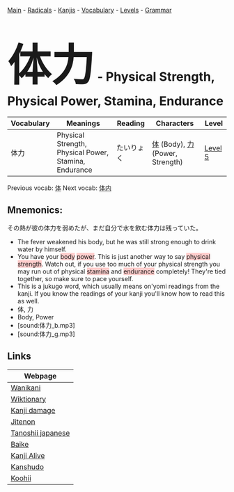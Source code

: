 <style> bigfont {font-size: 100px}</style>
[Main](../README.md) -
[Radicals](../radicals.md) -
[Kanjis](../kanjis.md) -
[Vocabulary](../vocabulary.md) -
[Levels](../levels.md) -
[Grammar](../grammar.md)
# <bigfont> 体力</bigfont> - Physical Strength, Physical Power, Stamina, Endurance 

| Vocabulary | Meanings | Reading | Characters | Level |
| --- | --- | --- | --- | --- |
| 体力 | Physical Strength, Physical Power, Stamina, Endurance | たいりょく |  [体](../kanjis/体.md) (Body), [力](../kanjis/力.md) (Power, Strength) | [Level 5](../levels/wk_level5.md) |

Previous vocab: [体](体.md) Next vocab: [体内](体内.md) 

## Mnemonics:
その熱が彼の体力を弱めたが、まだ自分で水を飲む体力は残っていた。
* The fever weakened his body, but he was still strong enough to drink water by himself.
* You have your <span style="background-color:#ffcccb"> body</span> <span style="background-color:#ffcccb"> power</span>. This is just another way to say <span style="background-color:#ffcccb"> physical strength</span>. Watch out, if you use too much of your physical strength you may run out of physical <span style="background-color:#ffcccb"> stamina</span> and <span style="background-color:#ffcccb"> endurance</span> completely! They're tied together, so make sure to pace yourself.
* This is a jukugo word, which usually means on'yomi readings from the kanji. If you know the readings of your kanji you'll know how to read this as well.
* 体, 力
* Body, Power
* [sound:体力_b.mp3]
* [sound:体力_g.mp3]


## Links 

| Webpage |
| --- |
| [Wanikani          ](https://www.wanikani.com/kanji/体力) |
| [Wiktionary        ](https://en.wiktionary.org/wiki/体力) |
| [Kanji damage      ](http://www.kanjidamage.com/kanji/search?utf8=✓&q=体力) |
| [Jitenon           ](https://jitenon.com/kanji/体力) |
| [Tanoshii japanese ](https://www.tanoshiijapanese.com/dictionary/kanji.cfm?k=体力) |
| [Baike             ](https://baike.baidu.com/item/体力) |
| [Kanji Alive       ](https://app.kanjialive.com/体力) |
| [Kanshudo          ](https://www.kanshudo.com/searchmn?q=体力) |
| [Koohii            ](https://kanji.koohii.com/study/kanji/体力) |
